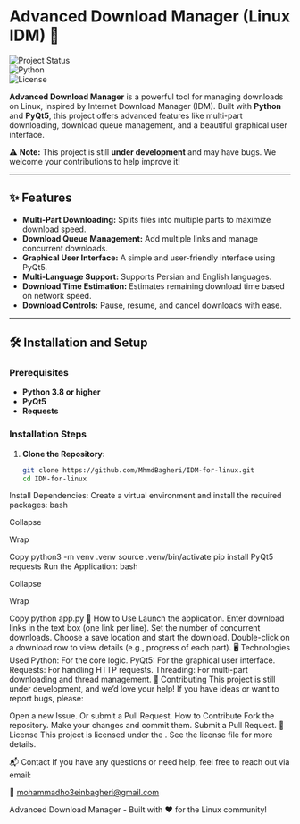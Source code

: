 # Advanced Download Manager (Linux IDM) 🚀

![Project Status](https://img.shields.io/badge/status-in%20development-orange)  
![Python](https://img.shields.io/badge/python-3.8%2B-blue)  
![License](https://img.shields.io/badge/license-MIT-green)

**Advanced Download Manager** is a powerful tool for managing downloads on Linux, inspired by Internet Download Manager (IDM). Built with **Python** and **PyQt5**, this project offers advanced features like multi-part downloading, download queue management, and a beautiful graphical user interface.

⚠️ **Note:** This project is still **under development** and may have bugs. We welcome your contributions to help improve it!

---

## ✨ Features

- **Multi-Part Downloading:** Splits files into multiple parts to maximize download speed.
- **Download Queue Management:** Add multiple links and manage concurrent downloads.
- **Graphical User Interface:** A simple and user-friendly interface using PyQt5.
- **Multi-Language Support:** Supports Persian and English languages.
- **Download Time Estimation:** Estimates remaining download time based on network speed.
- **Download Controls:** Pause, resume, and cancel downloads with ease.

---

## 🛠️ Installation and Setup

### Prerequisites
- **Python 3.8 or higher**
- **PyQt5**
- **Requests**

### Installation Steps
1. **Clone the Repository:**
   ```bash
   git clone https://github.com/MhmdBagheri/IDM-for-linux.git
   cd IDM-for-linux
Install Dependencies: Create a virtual environment and install the required packages:
bash

Collapse

Wrap

Copy
python3 -m venv .venv
source .venv/bin/activate
pip install PyQt5 requests
Run the Application:
bash

Collapse

Wrap

Copy
python app.py
🚀 How to Use
Launch the application.
Enter download links in the text box (one link per line).
Set the number of concurrent downloads.
Choose a save location and start the download.
Double-click on a download row to view details (e.g., progress of each part).
🖥️ Technologies Used
Python: For the core logic.
PyQt5: For the graphical user interface.
Requests: For handling HTTP requests.
Threading: For multi-part downloading and thread management.
🤝 Contributing
This project is still under development, and we’d love your help! If you have ideas or want to report bugs, please:

Open a new Issue.
Or submit a Pull Request.
How to Contribute
Fork the repository.
Make your changes and commit them.
Submit a Pull Request.
📜 License
This project is licensed under the . See the license file for more details.

📬 Contact
If you have any questions or need help, feel free to reach out via email:

📧 mohammadho3einbagheri@gmail.com

Advanced Download Manager - Built with ❤️ for the Linux community!
